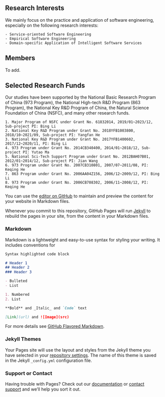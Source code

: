 ## Research Interests

We mainly focus on the practice and application of software engineering, especially on the following research interests:
```
- Service-oriented Software Engineering
- Empirical Software Engineering
- Domain-specific Application of Intelligent Software Services
```

## Members
To add.

## Selected Research Funds

Our studies have been supported by the National Basic Research Program of China (973 Program), the National High-tech R&D Program (863 Program), the National Key R&D Program of China, the Natural Science Foundation of China (NSFC), and many other research funds.
``` 
1. Major Program of NSFC under Grant No. 61832014, 2019/01~2023/12, Sub-project PI: Bing Li 
2. National Key R&D Program under Grant No. 2018YFB1003800, 2018/10~2021/09, Sub-project PI: Yangfan He
3. National Key R&D Program under Grant No. 2017YFB1400602, 2017/12~2020/11, PI: Bing Li
4. 973 Program under Grant No. 2014CB340400, 2014/01~2018/12, Sub-project PI: Yutao Ma
5. National Sci-Tech Support Program under Grant No. 2012BAH07B01, 2012/01~2014/12, Sub-project PI: Jian Wang
6. 973 Program under Grant No. 2007CB310801, 2007/07~2011/08, PI: Keqing He
7. 863 Program under Grant No. 2006AA04Z156, 2006/12~2009/12, PI: Bing Li
8. 973 Program under Grant No. 2006CB708302, 2006/11~2008/12, PI: Keqing He
```
You can use the [editor on GitHub](https://github.com/ssea-lab/ssea-lab.github.io/edit/master/index.md) to maintain and preview the content for your website in Markdown files.

Whenever you commit to this repository, GitHub Pages will run [Jekyll](https://jekyllrb.com/) to rebuild the pages in your site, from the content in your Markdown files.

### Markdown

Markdown is a lightweight and easy-to-use syntax for styling your writing. It includes conventions for

```markdown
Syntax highlighted code block

# Header 1
## Header 2
### Header 3

- Bulleted
- List

1. Numbered
2. List

**Bold** and _Italic_ and `Code` text

[Link](url) and ![Image](src)
```

For more details see [GitHub Flavored Markdown](https://guides.github.com/features/mastering-markdown/).

### Jekyll Themes

Your Pages site will use the layout and styles from the Jekyll theme you have selected in your [repository settings](https://github.com/ssea-lab/ssea-lab.github.io/settings). The name of this theme is saved in the Jekyll `_config.yml` configuration file.

### Support or Contact

Having trouble with Pages? Check out our [documentation](https://help.github.com/categories/github-pages-basics/) or [contact support](https://github.com/contact) and we’ll help you sort it out.

